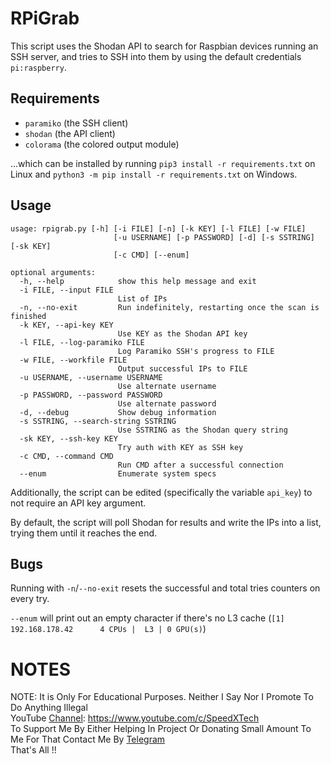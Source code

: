 # RPiGrab

This script uses the Shodan API to search for Raspbian devices running an SSH server, and tries to SSH into them by using the default credentials `pi:raspberry`.

## Requirements
* `paramiko` (the SSH client)  
* `shodan` (the API client)
* `colorama` (the colored output module)

...which can be installed by running `pip3 install -r requirements.txt` on Linux and `python3 -m pip install -r requirements.txt` on Windows.

## Usage
```
usage: rpigrab.py [-h] [-i FILE] [-n] [-k KEY] [-l FILE] [-w FILE]
                       [-u USERNAME] [-p PASSWORD] [-d] [-s SSTRING] [-sk KEY]
                       [-c CMD] [--enum]

optional arguments:
  -h, --help            show this help message and exit
  -i FILE, --input FILE
                        List of IPs
  -n, --no-exit         Run indefinitely, restarting once the scan is finished
  -k KEY, --api-key KEY
                        Use KEY as the Shodan API key
  -l FILE, --log-paramiko FILE
                        Log Paramiko SSH's progress to FILE
  -w FILE, --workfile FILE
                        Output successful IPs to FILE
  -u USERNAME, --username USERNAME
                        Use alternate username
  -p PASSWORD, --password PASSWORD
                        Use alternate password
  -d, --debug           Show debug information
  -s SSTRING, --search-string SSTRING
                        Use SSTRING as the Shodan query string
  -sk KEY, --ssh-key KEY
                        Try auth with KEY as SSH key
  -c CMD, --command CMD
                        Run CMD after a successful connection
  --enum                Enumerate system specs
```

Additionally, the script can be edited (specifically the variable `api_key`) to not require an API key argument.

By default, the script will poll Shodan for results and write the IPs into a list, trying them until it reaches the end.
## Bugs

Running with `-n`/`--no-exit` resets the successful and total tries counters on every try.

`--enum` will print out an empty character if there's no L3 cache (`[1] 192.168.178.42      4 CPUs |  L3 | 0 GPU(s)`)

# NOTES

NOTE: It is Only For Educational Purposes. Neither I Say Nor I Promote To Do Anything Illegal  
YouTube <a href="https://www.youtube.com/c/SpeedXTech">Channel</a>: https://www.youtube.com/c/SpeedXTech  
To Support Me By Either Helping In Project Or Donating Small Amount To Me For That Contact Me By [Telegram](https://t.me/TheSpeedX)  
That's All !!
